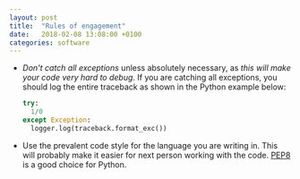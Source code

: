 ```yaml
---
layout: post
title:  "Rules of engagement"
date:   2018-02-08 13:08:00 +0100
categories: software
---
```


* *Don't catch all exceptions* unless absolutely necessary, as *this will make
  your code very hard to debug*. If you are catching all exceptions, you should
  log the entire traceback as shown in the Python example below:

    ```python
    try:
      1/0
    except Exception:
      logger.log(traceback.format_exc())
    ```

* Use the prevalent code style for the language you are writing in. This will
  probably make it easier for next person working with the code.
  [PEP8](https://www.python.org/dev/peps/pep-0008/ "PEP8") is a good choice for
  Python.



